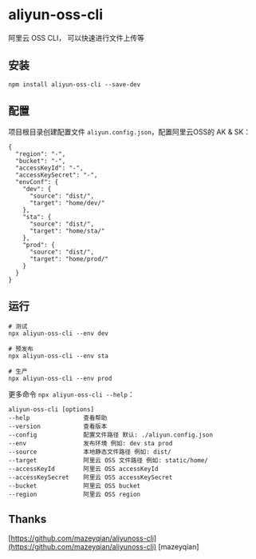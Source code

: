 # aliyun-oss-cli
阿里云 OSS CLI， 可以快速进行文件上传等

## 安装

```
npm install aliyun-oss-cli --save-dev
```

## 配置

项目根目录创建配置文件 `aliyun.config.json`，配置阿里云OSS的 AK & SK：

```
{
  "region": "-",
  "bucket": "-",
  "accessKeyId": "-",
  "accessKeySecret": "-",
  "envConf": {
    "dev": {
      "source": "dist/",
      "target": "home/dev/"
    },
    "sta": {
      "source": "dist/",
      "target": "home/sta/"
    },
    "prod": {
      "source": "dist/",
      "target": "home/prod/"
    }
  }
}
```

## 运行

```
# 测试
npx aliyun-oss-cli --env dev

# 预发布
npx aliyun-oss-cli --env sta

# 生产
npx aliyun-oss-cli --env prod
```

更多命令 `npx aliyun-oss-cli --help`：

```
aliyun-oss-cli [options]
--help               查看帮助
--version            查看版本
--config             配置文件路径 默认: ./aliyun.config.json
--env                发布环境 例如: dev sta prod
--source             本地静态文件路径 例如: dist/
--target             阿里云 OSS 文件路径 例如: static/home/
--accessKeyId        阿里云 OSS accessKeyId
--accessKeySecret    阿里云 OSS accessKeySecret
--bucket             阿里云 OSS bucket
--region             阿里云 OSS region
```

## Thanks

[https://github.com/mazeyqian/aliyunoss-cli](https://github.com/mazeyqian/aliyunoss-cli) [mazeyqian]
